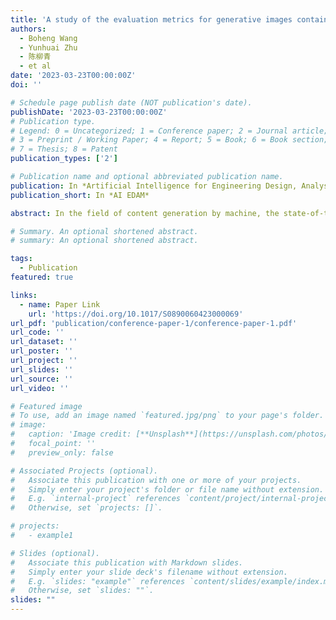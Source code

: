 ```yaml
---
title: 'A study of the evaluation metrics for generative images containing combinational creativity'
authors:
  - Boheng Wang
  - Yunhuai Zhu
  - 陈柳青
  - et al
date: '2023-03-23T00:00:00Z'
doi: ''

# Schedule page publish date (NOT publication's date).
publishDate: '2023-03-23T00:00:00Z'
# Publication type.
# Legend: 0 = Uncategorized; 1 = Conference paper; 2 = Journal article;
# 3 = Preprint / Working Paper; 4 = Report; 5 = Book; 6 = Book section;
# 7 = Thesis; 8 = Patent
publication_types: ['2']

# Publication name and optional abbreviated publication name.
publication: In *Artificial Intelligence for Engineering Design, Analysis and Manufacturing*
publication_short: In *AI EDAM*

abstract: In the field of content generation by machine, the state-of-the-art text-to-image model, DALL⋅E, has advanced and diverse capacities for the combinational image generation with specific textual prompts. The images generated by DALL⋅E seem to exhibit an appreciable level of combinational creativity close to that of humans in terms of visualizing a combinational idea. Although there are several common metrics which can be applied to assess the quality of the images generated by generative models, such as IS, FID, GIQA, and CLIP, it is unclear whether these metrics are equally applicable to assessing images containing combinational creativity. In this study, we collected the generated image data from machine (DALL⋅E) and human designers, respectively. The results of group ranking in the Consensual Assessment Technique (CAT) and the Turing Test (TT) were used as the benchmarks to assess the combinational creativity. Considering the metrics’ mathematical principles and different starting points in evaluating image quality, we introduced coincident rate (CR) and average rank variation (ARV) which are two comparable spaces. An experiment to calculate the consistency of group ranking of each metric by comparing the benchmarks then was conducted. By comparing the consistency results of CR and ARV on group ranking, we summarized the applicability of the existing evaluation metrics in assessing generative images containing combinational creativity. In the four metrics, GIQA performed the closest consistency to the CAT and TT. It shows the potential as an automated assessment for images containing combinational creativity, which can be used to evaluate the images containing combinational creativity in the relevant task of design and engineering such as conceptual sketch, digital design image, and prototyping image.

# Summary. An optional shortened abstract.
# summary: An optional shortened abstract.

tags:
  - Publication
featured: true

links:
  - name: Paper Link
    url: 'https://doi.org/10.1017/S0890060423000069'
url_pdf: 'publication/conference-paper-1/conference-paper-1.pdf'
url_code: ''
url_dataset: ''
url_poster: ''
url_project: ''
url_slides: ''
url_source: ''
url_video: ''

# Featured image
# To use, add an image named `featured.jpg/png` to your page's folder.
# image:
#   caption: 'Image credit: [**Unsplash**](https://unsplash.com/photos/pLCdAaMFLTE)'
#   focal_point: ''
#   preview_only: false

# Associated Projects (optional).
#   Associate this publication with one or more of your projects.
#   Simply enter your project's folder or file name without extension.
#   E.g. `internal-project` references `content/project/internal-project/index.md`.
#   Otherwise, set `projects: []`.

# projects:
#   - example1

# Slides (optional).
#   Associate this publication with Markdown slides.
#   Simply enter your slide deck's filename without extension.
#   E.g. `slides: "example"` references `content/slides/example/index.md`.
#   Otherwise, set `slides: ""`.
slides: ""
---
```


<!-- {{% callout note %}}
Click the _Cite_ button above to demo the feature to enable visitors to import publication metadata into their reference management software.
{{% /callout %}}

Supplementary notes can be added here, including [code and math](https://wowchemy.com/docs/content/writing-markdown-latex/). -->
